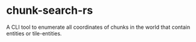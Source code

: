 # chunk-search-rs
A CLI tool to enumerate all coordinates of chunks in the world that contain entities or tile-entities.
